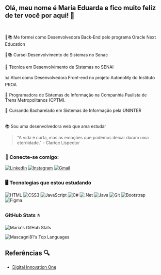 ## Olá, meu nome é Maria Eduarda e fico muito feliz de ter você por aqui! 👋 
</br>

💚📚 Me formei como Desenvolvedora Back-End pelo programa Oracle Next Education
</br>
</br>
💙📚 Cursei Desenvolvimento de Sistemas no Senac
</br>
</br>
🔻 Técnica em Desenvolvimento de Sistemas no SENAI 
</br>
</br>
📊 Atuei como Desenvolvedora Front-end no projeto AutonoMy do Instituto PROA
</br>
</br>
🚂 Programadora de Sistemas de Informação na Companhia Paulista de Trens Metropolitanos (CPTM).
</br>
</br>
🎯 Cursando Bacharelado em Sistemas de Informação pela UNINTER
</br>
</br>
</br>
📚 Sou uma desenvolvedora web que ama estudar


> "A vida é curta, mas as emoções que podemos deixar duram uma eternidade." - Clarice Lispector 

##

### 🔗 Conecte-se comigo:
[![LinkedIn](https://img.shields.io/badge/LinkedIn-black?style=for-the-badge&logo=linkedin&logoColor=7300AB)](https://www.linkedin.com/in/mariaeduardasales)
[![Instagram](https://img.shields.io/badge/-Instagram-black?style=for-the-badge&logo=instagram&logoColor=7300AB)](https://www.instagram.com/dud4_dxz_/)
[![Gmail](https://img.shields.io/badge/email-black?style=for-the-badge&logo=gmail&logoColor=7300AB)](mailto:maria.mirandadev@gmail.com)


## 
### 🖥  Tecnologias que estou estudando
![HTML](https://img.shields.io/badge/HTML-000?style=for-the-badge&logo=html5&logoColor=30A3DC)
![CSS3](https://img.shields.io/badge/CSS-000?style=for-the-badge&logo=css3&logoColor=E94D5F)
![JavaScript](https://img.shields.io/badge/JavaScript-000?style=for-the-badge&logo=javascript&logoColor=30A3DC)
![C#](https://img.shields.io/badge/C%23-000?style=for-the-badge&logo=c-sharp&logoColor=823085)
![.Net](https://img.shields.io/badge/.NET-000?style=for-the-badge&logo=.net&logoColor=7300AB)
![Java](https://img.shields.io/badge/java-%23000.svg?style=for-the-badge&logo=openjdk&logoColor=E94D5F)
![Git](https://img.shields.io/badge/GIT-black?style=for-the-badge&logo=git&logoColor=30A3DC) 
![Bootstrap](https://img.shields.io/badge/-boostrap-black?style=for-the-badge&logo=bootstrap&labelColor=black)
![Figma](https://img.shields.io/badge/Figma-black?style=for-the-badge&logo=figma&logoColor=E94D5F)


##

### GitHub Stats ⭐

![Maria's GitHub Stats](https://github-readme-stats.vercel.app/api?username=madusales&theme=midnight-purple&hide_border=true&hide_title=true)


![Mascagni81's Top Languages](https://github-readme-stats.vercel.app/api/top-langs/?username=madusales&theme=midnight-purple&show_icons=true&hide_border=true&layout=compact&hide_title=true)

## Referências 🔍
- [Digital Innovation One](https://www.dio.me/)
